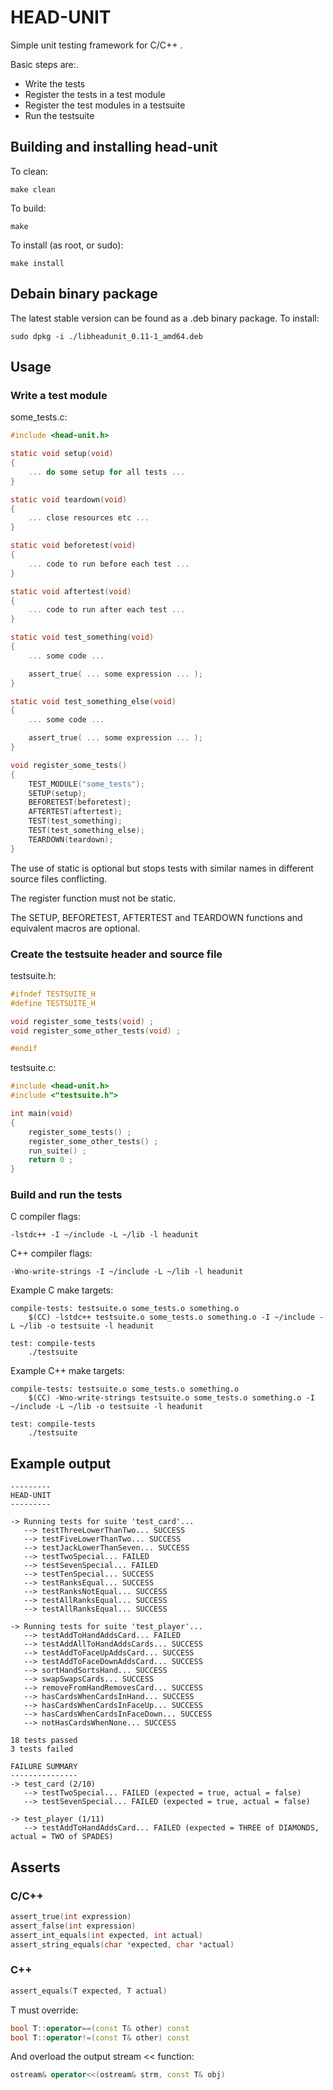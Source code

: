 HEAD-UNIT
=========

Simple unit testing framework for C/C++ .

Basic steps are:.

* Write the tests
* Register the tests in a test module
* Register the test modules in a testsuite
* Run the testsuite

Building and installing head-unit
---------------------------------

To clean:

    make clean

To build:

    make

To install (as root, or sudo):

    make install

Debain binary package
---------------------

The latest stable version can be found as a .deb binary package.  To install:

	sudo dpkg -i ./libheadunit_0.11-1_amd64.deb

Usage
-----

### Write a test module

some_tests.c:

```c
#include <head-unit.h>

static void setup(void)
{
    ... do some setup for all tests ...
}

static void teardown(void)
{
    ... close resources etc ...
}

static void beforetest(void)
{
    ... code to run before each test ...
}

static void aftertest(void)
{
    ... code to run after each test ...
}

static void test_something(void)
{
    ... some code ...

    assert_true( ... some expression ... );
}

static void test_something_else(void)
{
    ... some code ...

    assert_true( ... some expression ... );
}

void register_some_tests()
{
    TEST_MODULE("some_tests");
    SETUP(setup);
    BEFORETEST(beforetest);
    AFTERTEST(aftertest);
    TEST(test_something);
    TEST(test_something_else);
    TEARDOWN(teardown);
}
```
The use of static is optional but stops tests with similar names in different source files conflicting.

The register function must not be static.

The SETUP, BEFORETEST, AFTERTEST and TEARDOWN functions and equivalent macros are optional.

### Create the testsuite header and source file

testsuite.h:

```c
#ifndef TESTSUITE_H
#define TESTSUITE_H

void register_some_tests(void) ;
void register_some_other_tests(void) ;

#endif
```

testsuite.c:

```c
#include <head-unit.h>
#include <"testsuite.h">

int main(void)
{
    register_some_tests() ;
    register_some_other_tests() ;
    run_suite() ;
    return 0 ;
}
```

### Build and run the tests

C compiler flags:

    -lstdc++ -I ~/include -L ~/lib -l headunit

C++ compiler flags:

    -Wno-write-strings -I ~/include -L ~/lib -l headunit

Example C make targets:

    compile-tests: testsuite.o some_tests.o something.o
        $(CC) -lstdc++ testsuite.o some_tests.o something.o -I ~/include -L ~/lib -o testsuite -l headunit

    test: compile-tests
        ./testsuite

Example C++ make targets:

    compile-tests: testsuite.o some_tests.o something.o
        $(CC) -Wno-write-strings testsuite.o some_tests.o something.o -I ~/include -L ~/lib -o testsuite -l headunit

    test: compile-tests
        ./testsuite

Example output
--------------

    ---------
    HEAD-UNIT
    ---------

    -> Running tests for suite 'test_card'...
       --> testThreeLowerThanTwo... SUCCESS
       --> testFiveLowerThanTwo... SUCCESS
       --> testJackLowerThanSeven... SUCCESS
       --> testTwoSpecial... FAILED
       --> testSevenSpecial... FAILED
       --> testTenSpecial... SUCCESS
       --> testRanksEqual... SUCCESS
       --> testRanksNotEqual... SUCCESS
       --> testAllRanksEqual... SUCCESS
       --> testAllRanksEqual... SUCCESS

    -> Running tests for suite 'test_player'...
       --> testAddToHandAddsCard... FAILED
       --> testAddAllToHandAddsCards... SUCCESS
       --> testAddToFaceUpAddsCard... SUCCESS
       --> testAddToFaceDownAddsCard... SUCCESS
       --> sortHandSortsHand... SUCCESS
       --> swapSwapsCards... SUCCESS
       --> removeFromHandRemovesCard... SUCCESS
       --> hasCardsWhenCardsInHand... SUCCESS
       --> hasCardsWhenCardsInFaceUp... SUCCESS
       --> hasCardsWhenCardsInFaceDown... SUCCESS
       --> notHasCardsWhenNone... SUCCESS

    18 tests passed
    3 tests failed

    FAILURE SUMMARY
    ---------------
    -> test_card (2/10)
       --> testTwoSpecial... FAILED (expected = true, actual = false)
       --> testSevenSpecial... FAILED (expected = true, actual = false)

    -> test_player (1/11)
       --> testAddToHandAddsCard... FAILED (expected = THREE of DIAMONDS, actual = TWO of SPADES)

Asserts
-------

### C/C++

```c
assert_true(int expression)
assert_false(int expression)
assert_int_equals(int expected, int actual)
assert_string_equals(char *expected, char *actual)
```

### C++

```cpp
assert_equals(T expected, T actual)
```

T must override:

```cpp
bool T::operator==(const T& other) const
bool T::operator!=(const T& other) const
```

And overload the output stream << function:

```cpp
ostream& operator<<(ostream& strm, const T& obj)
```
